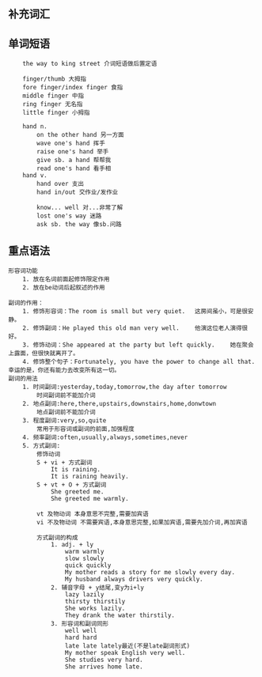 
## 补充词汇



## 单词短语

		the way to king street 介词短语做后置定语

		finger/thumb 大拇指
		fore finger/index finger 食指
		middle finger 中指
		ring finger 无名指
		little finger 小拇指

		hand n.
			on the other hand 另一方面
			wave one's hand 挥手
			raise one's hand 举手
			give sb. a hand 帮帮我
			read one's hand 看手相
		hand v.
			hand over 支出
			hand in/out 交作业/发作业

			know... well 对...非常了解
			lost one's way 迷路
			ask sb. the way 像sb.问路

## 重点语法

	形容词功能
		1. 放在名词前面起修饰限定作用
		2. 放在be动词后起叙述的作用

	副词的作用：
		1. 修饰形容词：The room is small but very quiet. 　这房间虽小，可是很安静。
		2. 修饰副词：He played this old man very well. 　　他演这位老人演得很好。
		3. 修饰动词：She appeared at the party but left quickly. 　　她在聚会上露面，但很快就离开了。
		4. 修饰整个句子：Fortunately, you have the power to change all that. 幸运的是，你还有能力去改变所有这一切。
	副词的用法
		1. 时间副词:yesterday,today,tomorrow,the day after tomorrow
			时间副词前不能加介词
		2. 地点副词:here,there,upstairs,downstairs,home,donwtown
			地点副词前不能加介词
		3. 程度副词:very,so,quite
			常用于形容词或副词的前面,加强程度
		4. 频率副词:often,usually,always,sometimes,never
		5. 方式副词:
			修饰动词
			S + vi + 方式副词
				It is raining.
				It is raining heavily.
			S + vt + O + 方式副词
				She greeted me.
				She greeted me warmly.

			vt 及物动词 本身意思不完整,需要加宾语
			vi 不及物动词 不需要宾语,本身意思完整,如果加宾语,需要先加介词,再加宾语

			方式副词的构成
				1. adj. + ly
					warm warmly
					slow slowly
					quick quickly
					My mother reads a story for me slowly every day.
					My husband always drivers very quickly.
				2. 辅音字母 + y结尾,变y为i+ly
					lazy lazily
					thirsty thirstily
					She works lazily.
					They drank the water thirstily.
				3. 形容词和副词同形
					well well
					hard hard
					late late lately最近(不是late副词形式)
					My mother speak English very well.
					She studies very hard.
					She arrives home late.
